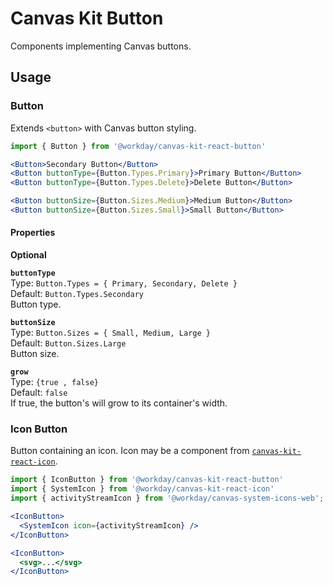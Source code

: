# Canvas Kit Button

Components implementing Canvas buttons.

## Usage

### Button

Extends `<button>` with Canvas button styling.

```jsx
import { Button } from '@workday/canvas-kit-react-button'

<Button>Secondary Button</Button>
<Button buttonType={Button.Types.Primary}>Primary Button</Button>
<Button buttonType={Button.Types.Delete}>Delete Button</Button>

<Button buttonSize={Button.Sizes.Medium}>Medium Button</Button>
<Button buttonSize={Button.Sizes.Small}>Small Button</Button>
```

#### Properties

**Optional**

**`buttonType`**  
Type: `Button.Types = { Primary, Secondary, Delete }`  
Default: `Button.Types.Secondary`  
Button type.

**`buttonSize`**  
Type: `Button.Sizes = { Small, Medium, Large }`  
Default: `Button.Sizes.Large`  
Button size.

**`grow`**  
Type: `{true , false}`  
Default: `false`  
If true, the button's will grow to its container's width.

### Icon Button

Button containing an icon. Icon may be a component from
[`canvas-kit-react-icon`](../canvas-kit-react-icon).

```jsx
import { IconButton } from '@workday/canvas-kit-react-button'
import { SystemIcon } from '@workday/canvas-kit-react-icon'
import { activityStreamIcon } from '@workday/canvas-system-icons-web';

<IconButton>
  <SystemIcon icon={activityStreamIcon} />
</IconButton>

<IconButton>
  <svg>...</svg>
</IconButton>
```
